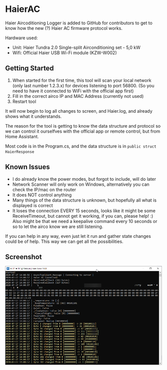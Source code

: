 # HaierAC
Haier Aircoditioning Logger is added to GitHub for contributors to get to know how the new (?) Haier AC firmware protocol works.

Hardware used:
* Unit: Haier Tundra 2.0 Single-split Airconditioning set - 5,0 kW
* Wifi: Official Haier USB Wi-Fi module (KZW-W002)

## Getting Started

1. When started for the first time, this tool will scan your local network (only last number 1.2.3.x) for devices listening to port 56800. (So you need to have it connected to WiFi with the official app first)
2. Fill in the correct airco IP and MAC Address (currently not used)
3. Restart tool

It will now begin to log all changes to screen, and Haier.log, and already shows what it understands.

The reason for the tool is getting to know the data structure and protocol so we can control it ourselfves with the official app or remote control, but from Home Assistant.

Most code is in the Program.cs, and the data structure is in `public struct HaierResponse`

## Known Issues

* I do already know the power modes, but forgot to include, will do later
* Network Scanner will only work on Windows, alternatively you can check the IP/mac on the router
* It does NOT control anything
* Many things of the data structure is unknown, but hopefully all what is displayed is correct
* It loses the connection EVERY 15 seconds, looks like it might be some ReceiveTimeout, but cannot get it working, if you can, please help! :) Also might be that we need a keepalive command every 10 seconds or so to let the airco know we are still listening.

If you can help in any way, even just let it run and gather state changes could be of help. This way we can get all the possibilities.

## Screenshot

![Screenshot](Screenshot01.png)
